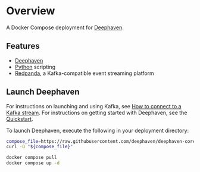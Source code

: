 # Overview

A Docker Compose deployment for [Deephaven](https://deephaven.io).

## Features

- [Deephaven](https://deephaven.io)
- [Python](https://python.org) scripting
- [Redpanda](https://vectorized.io/), a Kafka-compatible event streaming platform

## Launch Deephaven

For instructions on launching and using Kafka, see [How to connect to a Kafka stream](https://deephaven.io/core/docs/how-to-guides/data-import-export/kafka-stream/). For instructions on getting started with Deephaven, see the [Quickstart](https://deephaven.io/core/docs/tutorials/quickstart).

To launch Deephaven, execute the following in your deployment directory:

```sh
compose_file=https://raw.githubusercontent.com/deephaven/deephaven-core/main/containers/python-redpanda/docker-compose.yml
curl -O "${compose_file}"

docker compose pull
docker compose up -d
```
